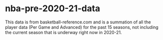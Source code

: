 # nba-pre-2020-21-data
This data is from basketball-reference.com and is a summation of all the player data (Per Game and Advanced) for the past 15 seasons, not including the current season that is underway right now in 2020-21. 

